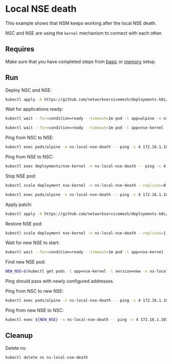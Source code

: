 # Local NSE death

This example shows that NSM keeps working after the local NSE death.

NSC and NSE are using the `kernel` mechanism to connect with each other.

## Requires

Make sure that you have completed steps from [basic](../../basic) or [memory](../../memory) setup.

## Run

Deploy NSC and NSE:
```bash
kubectl apply -k https://github.com/networkservicemesh/deployments-k8s/examples/heal/local-nse-death/nse-before-death?ref=93987bb503bb55aa632622d7233650eb10ac441f
```

Wait for applications ready:
```bash
kubectl wait --for=condition=ready --timeout=1m pod -l app=alpine -n ns-local-nse-death
```
```bash
kubectl wait --for=condition=ready --timeout=1m pod -l app=nse-kernel -n ns-local-nse-death
```

Ping from NSC to NSE:
```bash
kubectl exec pods/alpine -n ns-local-nse-death -- ping -c 4 172.16.1.100 -I 172.16.1.101
```

Ping from NSE to NSC:
```bash
kubectl exec deployments/nse-kernel -n ns-local-nse-death -- ping -c 4 172.16.1.101 -I 172.16.1.100
```

Stop NSE pod:
```bash
kubectl scale deployment nse-kernel -n ns-local-nse-death --replicas=0
```

```bash
kubectl exec pods/alpine -n ns-local-nse-death -- ping -c 4 172.16.1.100 -I 172.16.1.101 2>&1 | egrep "100% packet loss|Network unreachable|can't set multicast source"
```

Apply patch:
```bash
kubectl apply -k https://github.com/networkservicemesh/deployments-k8s/examples/heal/local-nse-death/nse-after-death?ref=93987bb503bb55aa632622d7233650eb10ac441f
```

Restore NSE pod:

```bash
kubectl scale deployment nse-kernel -n ns-local-nse-death --replicas=1
```

Wait for new NSE to start:
```bash
kubectl wait --for=condition=ready --timeout=1m pod -l app=nse-kernel -l version=new -n ns-local-nse-death
```

Find new NSE pod:
```bash
NEW_NSE=$(kubectl get pods -l app=nse-kernel -l version=new -n ns-local-nse-death --template '{{range .items}}{{.metadata.name}}{{"\n"}}{{end}}')
```

Ping should pass with newly configured addresses.

Ping from NSC to new NSE:
```bash
kubectl exec pods/alpine -n ns-local-nse-death -- ping -c 4 172.16.1.102 -I 172.16.1.103
```

Ping from new NSE to NSC:
```bash
kubectl exec ${NEW_NSE} -n ns-local-nse-death -- ping -c 4 172.16.1.103 -I 172.16.1.102
```

## Cleanup

Delete ns:
```bash
kubectl delete ns ns-local-nse-death
```

